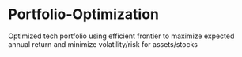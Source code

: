 # Portfolio-Optimization
Optimized tech portfolio using efficient frontier to maximize expected annual return and minimize volatility/risk for assets/stocks
